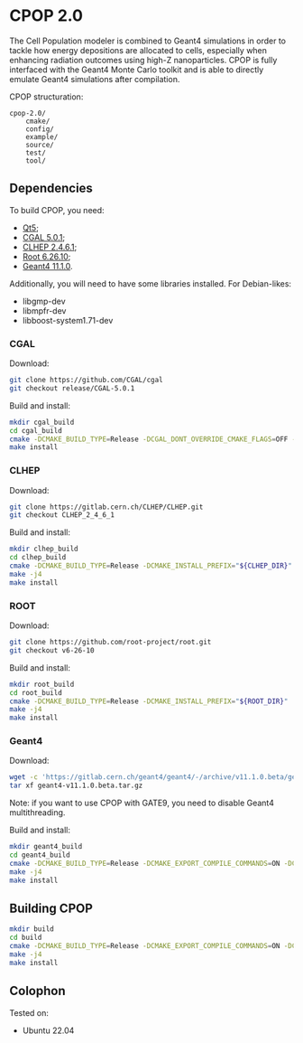 # CPOP 2.0

The Cell Population modeler is combined to Geant4 simulations in order to tackle how energy depositions are allocated to cells, especially when enhancing radiation outcomes using high-Z nanoparticles.
CPOP is fully interfaced with the Geant4 Monte Carlo toolkit and is able to directly emulate Geant4 simulations after compilation.

CPOP structuration:
```
cpop-2.0/
	cmake/
	config/
	example/
	source/
	test/
	tool/
```

## Dependencies

To build CPOP, you need:
- [Qt5](https://www.qt.io/);
- [CGAL 5.0.1](https://www.cgal.org/);
- [CLHEP 2.4.6.1](http://proj-clhep.web.cern.ch/proj-clhep/);
- [Root 6.26.10](https://root.cern.ch/);
- [Geant4 11.1.0](https://geant4.web.cern.ch/).

Additionally, you will need to have some libraries installed. For Debian-likes:
- libgmp-dev
- libmpfr-dev
- libboost-system1.71-dev

### CGAL

Download:
```bash
git clone https://github.com/CGAL/cgal
git checkout release/CGAL-5.0.1
```

Build and install:
```bash
mkdir cgal_build
cd cgal_build
cmake -DCMAKE_BUILD_TYPE=Release -DCGAL_DONT_OVERRIDE_CMAKE_FLAGS=OFF -DCMAKE_INSTALL_PREFIX="${CGAL_DIR}" ../cgal
make install
```

### CLHEP

Download:
```bash
git clone https://gitlab.cern.ch/CLHEP/CLHEP.git
git checkout CLHEP_2_4_6_1
```

Build and install:
```bash
mkdir clhep_build
cd clhep_build
cmake -DCMAKE_BUILD_TYPE=Release -DCMAKE_INSTALL_PREFIX="${CLHEP_DIR}" ../CLHEP
make -j4
make install
```

### ROOT

Download:
```bash
git clone https://github.com/root-project/root.git
git checkout v6-26-10
```

Build and install:
```bash
mkdir root_build
cd root_build
cmake -DCMAKE_BUILD_TYPE=Release -DCMAKE_INSTALL_PREFIX="${ROOT_DIR}" ../root
make -j4
make install
```

### Geant4

Download:
```bash
wget -c 'https://gitlab.cern.ch/geant4/geant4/-/archive/v11.1.0.beta/geant4-v11.1.0.beta.tar.gz'
tar xf geant4-v11.1.0.beta.tar.gz
```

Note: if you want to use CPOP with GATE9, you need to disable Geant4 multithreading.

Build and install:
```bash
mkdir geant4_build
cd geant4_build
cmake -DCMAKE_BUILD_TYPE=Release -DCMAKE_EXPORT_COMPILE_COMMANDS=ON -DCMAKE_CXX_FLAGS=-std=c++17 -DCMAKE_INSTALL_PREFIX="${GEANT4_DIR}" -DGEANT4_INSTALL_DATA=ON -DGEANT4_INSTALL_DATADIR="${GEANT4_DIR}/data" -DGEANT4_BUILD_VERBOSE_CODE=OFF -DGEANT4_USE_QT=ON -DGEANT4_USE_OPENGL_X11=ON -DGEANT4_USE_GDML=ON -DGEANT4_BUILD_MULTITHREADED=ON ..
make -j4
make install
```

## Building CPOP

```bash
mkdir build
cd build
cmake -DCMAKE_BUILD_TYPE=Release -DCMAKE_EXPORT_COMPILE_COMMANDS=ON -DCGAL_DIR="${CGAL_DIR}/lib/cmake/CGAL" -DCLHEP_DIR="${CLHEP_DIR}/lib/CLHEP-2.4.6.1" -DROOT_DIR="${ROOT_DIR}/lib/cmake" -DGeant4_DIR="${GEANT4_DIR}/lib/cmake/Geant4" -DOpenGL_GL_PREFERENCE=LEGACY ..
make -j4
make install
```

## Colophon

Tested on:
- Ubuntu 22.04
